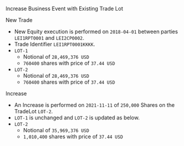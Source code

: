 Increase Business Event with Existing Trade Lot

New Trade

- New Equity execution is performed on `2018-04-01` between parties `LEI1RPT0001` and `LEI2CP0002`.
- Trade Identifier `LEI1RPT0001KKKK`.
- `LOT-1`
  - Notional of `28,469,376 USD`
  - `760400` shares with price of `37.44 USD`
- `LOT-2`
  - Notional of `28,469,376 USD`
  - `760400` shares with price of `37.44 USD`

Increase

- An Increase is performed on `2021-11-11` of `250,000` Shares on the TradeLot `LOT-2`.
- `LOT-1` is unchanged and `LOT-2` is updated as below.
- `LOT-2`
  - Notional of `35,969,376 USD`
  - `1,010,400` shares with price of `37.44 USD`



